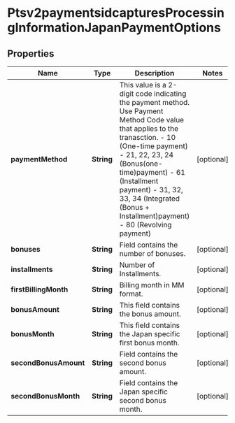
# Ptsv2paymentsidcapturesProcessingInformationJapanPaymentOptions

## Properties
Name | Type | Description | Notes
------------ | ------------- | ------------- | -------------
**paymentMethod** | **String** | This value is a 2-digit code indicating the payment method. Use Payment Method Code value that applies to the tranasction. - 10 (One-time payment) - 21, 22, 23, 24  (Bonus(one-time)payment) - 61 (Installment payment) - 31, 32, 33, 34  (Integrated (Bonus + Installment)payment) - 80 (Revolving payment)  |  [optional]
**bonuses** | **String** | Field contains the number of bonuses.  |  [optional]
**installments** | **String** | Number of Installments.  |  [optional]
**firstBillingMonth** | **String** | Billing month in MM format.  |  [optional]
**bonusAmount** | **String** | This field contains the bonus amount.  |  [optional]
**bonusMonth** | **String** | This field contains the Japan specific first bonus month.  |  [optional]
**secondBonusAmount** | **String** | Field contains the second bonus amount.  |  [optional]
**secondBonusMonth** | **String** | Field contains the Japan specific second bonus month.  |  [optional]




